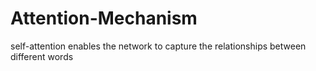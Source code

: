 # Attention-Mechanism
self-attention enables the network to capture the relationships between different words 
